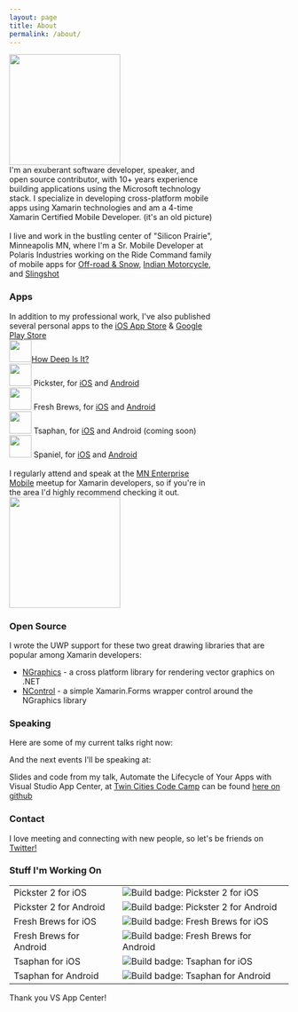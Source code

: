 ```yaml
---
layout: page
title: About
permalink: /about/
---
```


<div>
  <div style="display: inline-block;" align="top">
    <img src="{{site.baseurl}}/images/trophyPhoto.jpg" width="200" />  
  </div>
  <div style="display: inline-block; width: 73%; vertical-align: top;">I'm an exuberant software developer, speaker, and open source contributor, with 10+ years experience building applications using the Microsoft technology stack. I specialize in developing cross-platform mobile apps using Xamarin technologies and am a 4-time Xamarin Certified Mobile Developer. (it's an old picture) <br/><br/>
  I live and work in the bustling center of "Silicon Prairie", Minneapolis MN, where I'm a Sr. Mobile Developer at Polaris Industries working on the Ride Command family of mobile apps for <a href="https://ridecommand.polaris.com/en-us/landing-pages/AppLandingPage">Off-road & Snow</a>, <a href="https://ridecommand.indianmotorcycle.com/en-us/home">Indian Motorcycle</a>, and <a href="https://ridecommand.slingshot.polaris.com/en-us/home">Slingshot</a>
  </div>
</div>

### Apps

<div>
  <div style="display: inline-block; width: 73%; vertical-align: top;">
    In addition to my professional work, I've also published several personal apps to the <a href="https://itunes.apple.com/us/developer/tom-soderling/id955364124">iOS App Store</a> & <a href="https://play.google.com/store/apps/developer?id=MinneAppolis+Labs,+LLC">Google Play Store</a>
    <br />
      <div style="display: inline-block;">
        <img src="{{site.baseurl}}/images/XCMD_badge.svg" width="40" /><a href="https://itunes.apple.com/us/app/how-deep-is-it/id955364125">How Deep Is It?</a>
      </div>
    <br />
    <img src="{{site.baseurl}}/images/XCMD_badge.svg" width="40" /> Pickster, for <a href="https://itunes.apple.com/us/app/pickster/id1055947478">iOS</a> and <a href="https://play.google.com/store/apps/details?id=com.tomsoderling.Pickster">Android</a>
    <br />
    <img src="{{site.baseurl}}/images/XCMD_badge.svg" width="40" /> Fresh Brews, for <a href="https://itunes.apple.com/us/app/fresh-brews/id1358205316">iOS</a> and <a href="https://play.google.com/store/apps/details?id=com.tomsoderling.freshbrews">Android</a>
    <br />
    <img src="{{site.baseurl}}/images/XCMD_badge.svg" width="40" /> Tsaphan, for <a href="https://itunes.apple.com/us/app/tsaphan/id1445380570">iOS</a> and Android (coming soon)
    <br />
    <img src="{{site.baseurl}}/images/XCMD_badge.svg" width="40" /> Spaniel, for <a href="https://itunes.apple.com/us/app/spaniel/id1330330719">iOS</a> and <a href="https://play.google.com/store/apps/details?id=com.TomSoderling.Spaniel">Android</a>
    <br />
    <br />
    I regularly attend and speak at the <a href="https://www.meetup.com/Minnesota-Enterprise-Mobile">MN Enterprise Mobile</a> meetup for Xamarin developers, so if you're in the area I'd highly recommend checking it out.
  </div>
    <div style="display: inline-block;" align="top">
      <!-- <img src="{{site.baseurl}}/images/xcmdBadge.png" width="200" />   -->
      <img src="{{site.baseurl}}/images/XCMD_badge.svg" width="200" />
      <!-- <img src="{{site.baseurl}}/images/planetxamarin-featured-badge.png" alt="Featured on Planet Xamarin badge" width="200"> -->
    </div>
</div>


### Open Source

I wrote the UWP support for these two great drawing libraries that are popular among Xamarin developers:  
 - [NGraphics](https://github.com/praeclarum/NGraphics) - a cross platform library for rendering vector graphics on .NET
 - [NControl](https://github.com/chrfalch/NControl) - a simple Xamarin.Forms wrapper control around the NGraphics library


### Speaking

Here are some of my current talks right now:
<script type="text/javascript" src="https://sessionize.com/api/speaker/sessions/8d17c4ea-d93b-48fc-a090-03db71381100/0x0xfa6321x"></script>

And the next events I'll be speaking at:
<script type="text/javascript" src="https://sessionize.com/api/speaker/events/8d17c4ea-d93b-48fc-a090-03db71381100/0x0xfa6321x"></script>

Slides and code from my talk, Automate the Lifecycle of Your Apps with Visual Studio App Center, at [Twin Cities Code Camp](https://twincitiescodecamp.com) can be found [here on github](https://github.com/TomSoderling/VSAppCenter)


### Contact

I love meeting and connecting with new people, so let's be friends on [Twitter!](https://twitter.com/tomsoderling)


### Stuff I'm Working On  

<table>
  <tr>
    <td>Pickster 2 for iOS </td>
    <td><img src="https://build.appcenter.ms/v0.1/apps/7464ca5b-fc9a-4165-981b-7d28c8d2af47/branches/master/badge" alt="Build badge: Pickster 2 for iOS"></td>
  </tr>
  <tr>
    <td>Pickster 2 for Android </td>
    <td><img src="https://build.appcenter.ms/v0.1/apps/960f28cf-5268-4032-b79e-2b0e39b91d29/branches/master/badge" alt="Build badge: Pickster 2 for Android"></td>
  </tr>

  <tr>
    <td>Fresh Brews for iOS </td>
    <td><img src="https://build.appcenter.ms/v0.1/apps/6d077ca8-645e-407e-bf9f-a426edad8851/branches/master/badge" alt="Build badge: Fresh Brews for iOS"></td>
  </tr>
  <tr>
    <td>Fresh Brews for Android </td>
    <td><img src="https://build.appcenter.ms/v0.1/apps/d6215694-9215-4306-aeef-d24098d9ce06/branches/master/badge" alt="Build badge: Fresh Brews for Android"></td>
  </tr>

  <tr>
    <td>Tsaphan for iOS </td>
    <td><img src="https://build.appcenter.ms/v0.1/apps/8eb0798c-44e4-4b87-99f3-610bb54e63f2/branches/master/badge" alt="Build badge: Tsaphan for iOS"></td>
  </tr>
  <tr>
    <td>Tsaphan for Android </td>
    <td><img src="https://build.appcenter.ms/v0.1/apps/021b1fd4-f16f-4135-8073-326b15713604/branches/master/badge"
    alt="Build badge: Tsaphan for Android"></td>
  </tr>
</table>
Thank you VS App Center!


<!--
<a href="{{site.baseurl}}/resume/Tom_Soderling_Resume.pdf" download>My Resume</a>
-->

<!--### Press

- Case study on the [Xamarin blog](https://blog.xamarin.com/mobile-composer-transforms-products-people-and-processes-with-xamarin-apps/)
- Case study [by Microsoft](https://customers.microsoft.com/en-us/story/orchestrating-marketing-and-sales-performance)-->